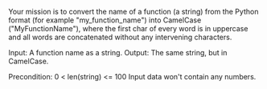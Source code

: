 Your mission is to convert the name of a function (a string) from the Python format (for example "my_function_name") into CamelCase ("MyFunctionName"), where the first char of every word is in uppercase and all words are concatenated without any intervening characters.

Input: A function name as a string.
Output: The same string, but in CamelCase.

Precondition:
0 < len(string) <= 100
Input data won't contain any numbers.